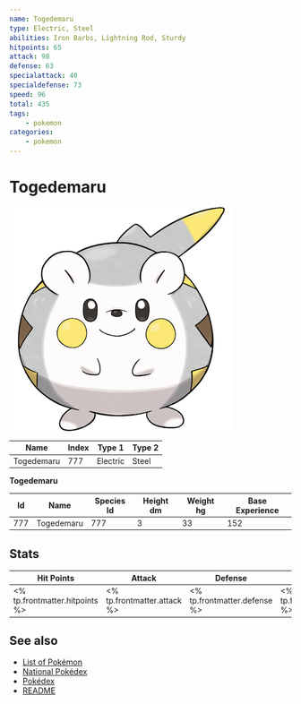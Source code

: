 ```yaml
---
name: Togedemaru
type: Electric, Steel
abilities: Iron Barbs, Lightning Rod, Sturdy
hitpoints: 65
attack: 98
defense: 63
specialattack: 40
specialdefense: 73
speed: 96
total: 435
tags:
    - pokemon
categories:
    - pokemon
---
```


# Togedemaru


![Togedemaru](images/777.png)

| **Name** | **Index** | **Type 1** | **Type 2** |
|----|----|----|----|
| Togedemaru | 777 | Electric | Steel  |

**Togedemaru** 




| **Id** | **Name** | **Species Id** | **Height dm** | **Weight hg** | **Base Experience** |
|--------|----------|----------------|------------|------------|---------------------|
| 777 | Togedemaru | 777 | 3 | 33 | 152 |



## Stats

| **Hit Points** | **Attack** | **Defense** | **Special Attack** | **Special Defense** | **Speed** | **Total** |
|----------------|------------|-------------|--------------------|---------------------|-----------|-----------|
| <% tp.frontmatter.hitpoints %> | <% tp.frontmatter.attack %> | <% tp.frontmatter.defense %> | <% tp.frontmatter.specialattack %> | <% tp.frontmatter.specialdefense %> | <% tp.frontmatter.speed %> | <% tp.frontmatter.total %> |

## See also

- [List of Pokémon](../pokemon.md)
- [National Pokédex](../national_pokedex.md)
- [Pokédex](../pokedex.md)
- [README](../README.md)
